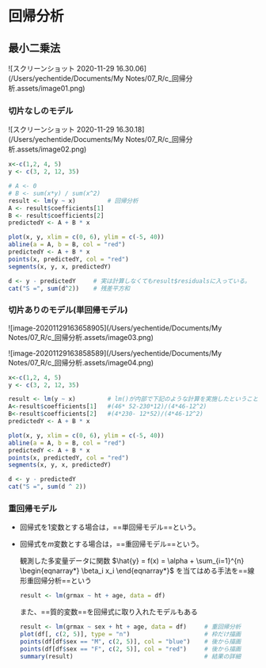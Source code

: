 # 回帰分析

## 最小二乗法

![スクリーンショット 2020-11-29 16.30.06](/Users/yechentide/Documents/My Notes/07_R/c_回帰分析.assets/image01.png)

### 切片なしのモデル

![スクリーンショット 2020-11-29 16.30.18](/Users/yechentide/Documents/My Notes/07_R/c_回帰分析.assets/image02.png)

```R
x<-c(1,2, 4, 5)
y <- c(3, 2, 12, 35)

# A <- 0
# B <- sum(x*y) / sum(x^2)
result <- lm(y ~ x)			# 回帰分析
A <- result$coefficients[1]
B <- result$coefficients[2]
predictedY <- A + B * x

plot(x, y, xlim = c(0, 6), ylim = c(-5, 40))
abline(a = A, b = B, col = "red")
predictedY <- A + B * x
points(x, predictedY, col = "red")
segments(x, y, x, predictedY)

d <- y - predictedY		# 実は計算しなくてもresult$residualsに入っている。
cat("S =", sum(d^2))	# 残差平方和
```

### 切片ありのモデル(単回帰モデル)

![image-20201129163658905](/Users/yechentide/Documents/My Notes/07_R/c_回帰分析.assets/image03.png)

![image-20201129163858589](/Users/yechentide/Documents/My Notes/07_R/c_回帰分析.assets/image04.png)

```R
x<-c(1,2, 4, 5)
y <- c(3, 2, 12, 35)

result <- lm(y ~ x)			# lm()が内部で下記のような計算を実施したということ
A<-result$coefficients[1]	#(46* 52-230*12)/(4*46-12^2)
B<-result$coefficients[2]	#(4*230- 12*52)/(4*46-12^2)
predictedY <- A + B * x

plot(x, y, xlim = c(0, 6), ylim = c(-5, 40))
abline(a = A, b = B, col = "red")
predictedY <- A + B * x
points(x, predictedY, col = "red")
segments(x, y, x, predictedY)

d <- y - predictedY
cat("S =", sum(d ^ 2))
```

### 重回帰モデル

- 回帰式を1変数とする場合は，==単回帰モデル==という。

- 回帰式を*m*変数とする場合は，==重回帰モデル==という。

    観測した多変量データに関数 $\hat{y} = f(x) = \alpha + \sum_{i=1}^{n} \begin{eqnarray*} \beta_i x_i \end{eqnarray*}$  を当てはめる手法を==線形重回帰分析==という

    ```R
    result <- lm(grmax ~ ht + age, data = df)
    ```

    また、==質的変数==を回帰式に取り入れたモデルもある

    ```R
    result <- lm(grmax ~ sex + ht + age, data = df)		# 重回帰分析
    plot(df[, c(2, 5)], type = "n")						# 枠だけ描画
    points(df[df$sex == "M", c(2, 5)], col = "blue")	# 後から描画
    points(df[df$sex == "F", c(2, 5)], col = "red")		# 後から描画
    summary(result)										# 結果の詳細
    ```

    
